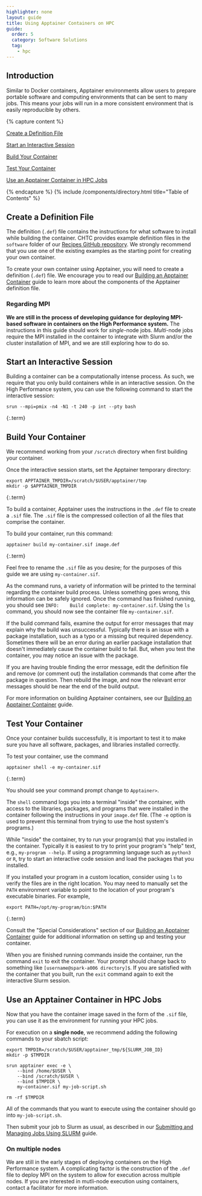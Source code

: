 ```yaml
---
highlighter: none
layout: guide
title: Using Apptainer Containers on HPC
guide:
  order: 5
  category: Software Solutions
  tag:
    - hpc
--- 
```


## Introduction

Similar to Docker containers, Apptainer environments allow users to prepare portable software and computing environments that can be sent to many jobs. 
This means your jobs will run in a more consistent environment that is easily reproducible by others. 

{% capture content %}

[Create a Definition File](#create-a-definition-file)

[Start an Interactive Session](#start-an-interactive-session)

[Build Your Container](#build-your-container)

[Test Your Container](#test-your-container)

[Use an Apptainer Container in HPC Jobs](#use-an-apptainer-container-in-hpc-jobs)

{% endcapture %}
{% include /components/directory.html title="Table of Contents" %}

## Create a Definition File

The definition (`.def`) file contains the instructions for what software to install while building the container.
CHTC provides example definition files in the `software` folder of our [Recipes GitHub repository](https://github.com/CHTC/recipes). We strongly recommend that you use one of the existing examples as the starting point for creating your own container. 

To create your own container using Apptainer, you will need to create a definition (`.def`) file. 
We encourage you to read our [Building an Apptainer Container](apptainer-build.html) guide to learn more about the components of the Apptainer definition file.

### Regarding MPI

**We are still in the process of developing guidance for deploying MPI-based software in containers on the High Performance system.**
The instructions in this guide should work for *single*-node jobs.
*Multi*-node jobs require the MPI installed in the container to integrate with Slurm and/or the cluster installation of MPI, and we are still exploring how to do so.

## Start an Interactive Session

Building a container can be a computationally intense process. 
As such, we require that you only build containers while in an interactive session.
On the High Performance system, you can use the following command to start the interactive session:

```
srun --mpi=pmix -n4 -N1 -t 240 -p int --pty bash
```
{:.term}

## Build Your Container

We recommend working from your `/scratch` directory when first building your container.

Once the interactive session starts, set the Apptainer temporary directory:

```
export APPTAINER_TMPDIR=/scratch/$USER/apptainer/tmp
mkdir -p $APPTAINER_TMPDIR
```
{:.term}

To build a container, Apptainer uses the instructions in the `.def` file to create a `.sif` file. The `.sif` file is the compressed collection of all the files that comprise the container.

To build your container, run this command:

```
apptainer build my-container.sif image.def
```
{:.term}

Feel free to rename the `.sif` file as you desire; for the purposes of this guide we are using `my-container.sif`.

As the command runs, a variety of information will be printed to the terminal regarding the container build process.
Unless something goes wrong, this information can be safely ignored.
Once the command has finished running, you should see `INFO:    Build complete: my-container.sif`.
Using the `ls` command, you should now see the container file `my-container.sif`. 

If the build command fails, examine the output for error messages that may explain why the build was unsuccessful.
Typically there is an issue with a package installation, such as a typo or a missing but required dependency.
Sometimes there will be an error during an earlier package installation that doesn't immediately cause the container build to fail.
But, when you test the container, you may notice an issue with the package.

If you are having trouble finding the error message, edit the definition file and remove (or comment out) the installation commands that come after the package in question.
Then rebuild the image, and now the relevant error messages should be near the end of the build output.

For more information on building Apptainer containers, see our [Building an Apptainer Container](apptainer-build.html) guide.

## Test Your Container

Once your container builds successfully, it is important to test it to make sure you have all software, packages, and libraries installed correctly.

To test your container, use the command

```
apptainer shell -e my-container.sif
```
{:.term}

You should see your command prompt change to `Apptainer>`.

The `shell` command logs you into a terminal "inside" the container, with access to the libraries, packages, and programs that were installed in the container following the instructions in your `image.def` file.
(The `-e` option is used to prevent this terminal from trying to use the host system's programs.)

While "inside" the container, try to run your program(s) that you installed in the container. 
Typically it is easiest to try to print your program's "help" text, e.g., `my-program --help`. 
If using a programming language such as `python3` or `R`, try to start an interactive code session and load the packages that you installed.

If you installed your program in a custom location, consider using `ls` to verify the files are in the right location. 
You may need to manually set the `PATH` environment variable to point to the location of your program's executable binaries.
For example,

```
export PATH=/opt/my-program/bin:$PATH
```
{:.term}

Consult the "Special Considerations" section of our [Building an Apptainer Container](apptainer-build.html#special-considerations-for-building-your-container) guide for additional information on setting up and testing your container.

When you are finished running commands inside the container, run the command `exit` to exit the container. 
Your prompt should change back to something like `[username@spark-a006 directory]$`.
If you are satisfied with the container that you built, run the `exit` command again to exit the interactive Slurm session.

## Use an Apptainer Container in HPC Jobs

Now that you have the container image saved in the form of the `.sif` file, you can use it as the environment for running your HPC jobs.

For execution on a **single node**, we recommend adding the following commands to your sbatch script:

```
export TMPDIR=/scratch/$USER/apptainer_tmp/${SLURM_JOB_ID}
mkdir -p $TMPDIR

srun apptainer exec -e \
    --bind /home/$USER \
    --bind /scratch/$USER \
    --bind $TMPDIR \
    my-container.sif my-job-script.sh

rm -rf $TMPDIR
```

All of the commands that you want to execute using the container should go into `my-job-script.sh`. 

Then submit your job to Slurm as usual, as described in our [Submitting and Managing Jobs Using SLURM](hpc-job-submission.html) guide.

### On multiple nodes

We are still in the early stages of deploying containers on the High Performance system.
A complicating factor is the construction of the `.def` file to deploy MPI on the system to allow for execution across multiple nodes.
If you are interested in mutli-node execution using containers, contact a facilitator for more information.
